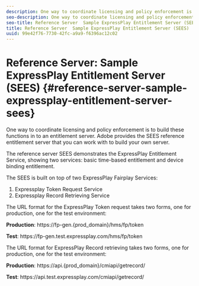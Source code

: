 ```yaml
---
description: One way to coordinate licensing and policy enforcement is to build these functions in to an entitlement server. Adobe provides the SEES reference entitlement server that you can work with to build your own server.
seo-description: One way to coordinate licensing and policy enforcement is to build these functions in to an entitlement server. Adobe provides the SEES reference entitlement server that you can work with to build your own server.
seo-title: Reference Server  Sample ExpressPlay Entitlement Server (SEES)
title: Reference Server  Sample ExpressPlay Entitlement Server (SEES)
uuid: 99e42f76-7730-42fc-a9a9-f6396ac12c02
---
```


# Reference Server: Sample ExpressPlay Entitlement Server (SEES) {#reference-server-sample-expressplay-entitlement-server-sees}

One way to coordinate licensing and policy enforcement is to build these functions in to an entitlement server. Adobe provides the SEES reference entitlement server that you can work with to build your own server.

The reference server SEES demonstrates the ExpressPlay Entitlement Service, showing two services: basic time-based entitlement and device binding entitlement.

The SEES is built on top of two ExpressPlay Fairplay Services:

1. Expressplay Token Request Service
1. Expressplay Record Retrieving Service

The URL format for the ExpressPlay Token request takes two forms, one for production, one for the test environment:

**Production**: ht<span></span>tps://fp-gen.{prod_domain}/hms/fp/token

**Test**: ht<span></span>tps://fp-gen.test.expressplay.com/hms/fp/token

The URL format for ExpressPlay Record retrieving takes two forms, one for production, one for the test environment:

**Production**: ht<span></span>tps://api.{prod_domain}/cmiapi/getrecord/

**Test**: ht<span></span>tps://api.test.expressplay.com/cmiapi/getrecord/
